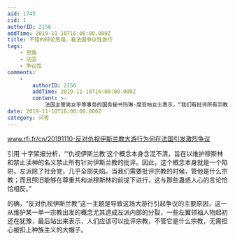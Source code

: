 ```yaml
---
aid: 1745
cid: 1
authorID: 2156
addTime: 2019-11-10T16:00:00.000Z
title: 不错的辩论思路，看法国争议性游行
tags:
    - 思路
    - 法国
    - 争议性
comments:
    -
        authorID: 2156
        addTime: 2019-11-10T16:00:00.000Z
        content: >-
            法国主管男女平等事务的国务秘书玛琳·席亚帕女士表示，“我们有批评所有宗教的自由，但我们没有因公民信仰不同而去歧视他们的权利”。她指出，“这一游行以‘反对仇视伊斯兰教’的名义，行反对世俗化之实。为什么这样说呢，因为从我听到的和看到的，一些组织者说他们抗议的目标是种族主义，以及与针对穆斯林的自由残杀法，但是，在法国，根本不存在这样一个可以自由残杀的法律。”
date: 2019-11-10T16:00:00.000Z
category: 问答
---
```


www.rfi.fr/cn/20191110-反对仇视伊斯兰教大游行为何在法国引发激烈争议

引用 十字架报分析，“‘仇视伊斯兰教’这个概念本身含混不清，旨在以维护穆斯林和禁止渎神的名义禁止所有针对伊斯兰教的批评。因此，这个概念本身就是一个陷阱，左派除了社会党，几乎全部失陷。当我们需要批评宗教的时候，管他是什么宗教；而且照旧能够在尊重共和派穆斯林的前提下进行，这与那些蛊惑人心的言论恰恰相反。”

的确，“反对仇视伊斯兰教”这一主题是导致这场大游行引起争议的主要原因，这一从维护某一单一宗教出发的概念尤其造成左派内部的分裂，一些左翼领袖人物起初还在犹豫，最后站出来表示，人们应该可以批评宗教，不管它是什么宗教，无需担心被扣上种族主义的大帽子。
